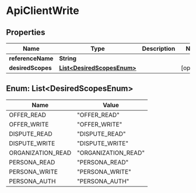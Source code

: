 

# ApiClientWrite



## Properties

| Name | Type | Description | Notes |
|------------ | ------------- | ------------- | -------------|
|**referenceName** | **String** |  |  |
|**desiredScopes** | [**List&lt;DesiredScopesEnum&gt;**](#List&lt;DesiredScopesEnum&gt;) |  |  [optional] |



## Enum: List&lt;DesiredScopesEnum&gt;

| Name | Value |
|---- | -----|
| OFFER_READ | &quot;OFFER_READ&quot; |
| OFFER_WRITE | &quot;OFFER_WRITE&quot; |
| DISPUTE_READ | &quot;DISPUTE_READ&quot; |
| DISPUTE_WRITE | &quot;DISPUTE_WRITE&quot; |
| ORGANIZATION_READ | &quot;ORGANIZATION_READ&quot; |
| PERSONA_READ | &quot;PERSONA_READ&quot; |
| PERSONA_WRITE | &quot;PERSONA_WRITE&quot; |
| PERSONA_AUTH | &quot;PERSONA_AUTH&quot; |



